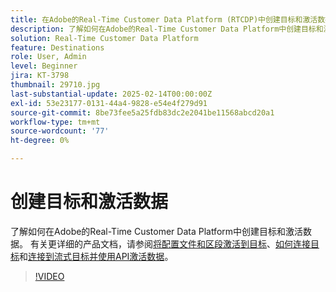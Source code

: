 ```yaml
---
title: 在Adobe的Real-Time Customer Data Platform (RTCDP)中创建目标和激活数据
description: 了解如何在Adobe的Real-Time Customer Data Platform中创建目标和激活数据
solution: Real-Time Customer Data Platform
feature: Destinations
role: User, Admin
level: Beginner
jira: KT-3798
thumbnail: 29710.jpg
last-substantial-update: 2025-02-14T00:00:00Z
exl-id: 53e23177-0131-44a4-9828-e54e4f279d91
source-git-commit: 8be73fee5a25fdb83dc2e2041be11568abcd20a1
workflow-type: tm+mt
source-wordcount: '77'
ht-degree: 0%

---
```


# 创建目标和激活数据

了解如何在Adobe的Real-Time Customer Data Platform中创建目标和激活数据。 有关更详细的产品文档，请参阅[将配置文件和区段激活到目标](https://experienceleague.adobe.com/docs/experience-platform/rtcdp/destinations/dest-tutorials/activate-destinations.html)、[如何连接目标](https://experienceleague.adobe.com/docs/experience-platform/rtcdp/destinations/dest-tutorials/connect-destination.html)和[连接到流式目标并使用API激活数据](https://experienceleague.adobe.com/docs/experience-platform/rtcdp/destinations/api-tutorials/streaming-destinations-api-tutorial.html)。

>[!VIDEO](https://video.tv.adobe.com/v/29710?learn=on&enablevpops)

